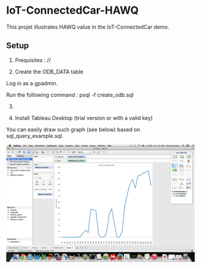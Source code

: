 # IoT-ConnectedCar-HAWQ

This projet illustrates HAWQ value in the IoT-ConnectedCar demo.

## Setup

1. Prequisites : //

2. Create the ODB_DATA table

Log in as a gpadmin.

Run the following command :  psql -f create_odb.sql 

3. 

4. Install Tableau Desktop (trial version or with a valid key)

 You can easily draw such graph (see below) based on sql_query_example.sql.
 
 ![Tableau HAWQ](https://raw.githubusercontent.com/ebornier-pivotal/IoT-ConnectedCar-Extension/master/IoT-ConnectedCar-HAWQ/Tableau-HAWQ.png)
 


